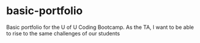 # basic-portfolio
Basic portfolio for the U of U Coding Bootcamp. As the TA, I want to be able to rise to the same challenges of our students

